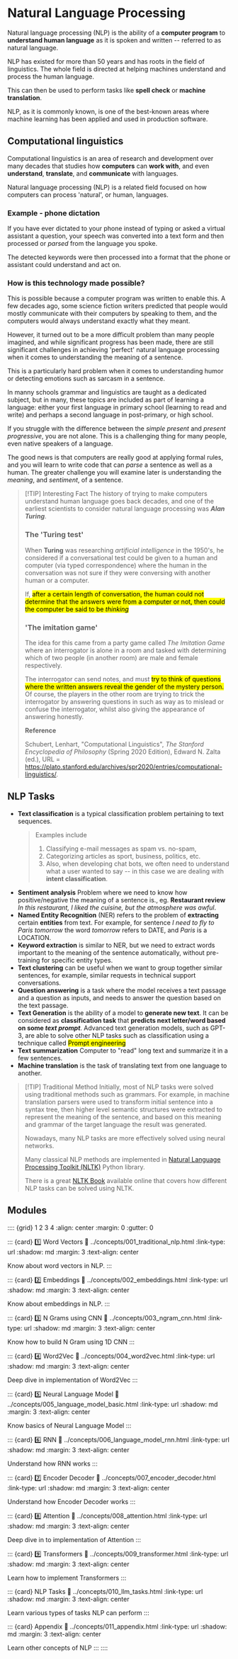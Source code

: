 # Natural Language Processing

Natural language processing (NLP) is the ability of a **computer program** to **understand human language** as it is spoken and written -- referred to as natural language. 

NLP has existed for more than 50 years and has roots in the field of linguistics. The whole field is directed at helping machines understand and process the human language. 

This can then be used to perform tasks like **spell check** or **machine translation**.

NLP, as it is commonly known, is one of the best-known areas where machine learning has been applied and used in production software.

## Computational linguistics

Computational linguistics is an area of research and development over many decades that studies how **computers** can **work with**, and even **understand**, **translate**, and **communicate** with languages. 

Natural language processing (NLP) is a related field focused on how computers can process 'natural', or human, languages.

### Example - phone dictation

If you have ever dictated to your phone instead of typing or asked a virtual assistant a question, your speech was converted into a text form and then processed or *parsed* from the language you spoke. 

The detected keywords were then processed into a format that the phone or assistant could understand and act on.


### How is this technology made possible?

This is possible because a computer program was written to enable this. A few decades ago, some science fiction writers predicted that people would mostly communicate with their computers by speaking to them, and the computers would always understand exactly what they meant. 

However, it turned out to be a more difficult problem than many people imagined, and while significant progress has been made, there are still significant challenges in achieving 'perfect' natural language processing when it comes to understanding the meaning of a sentence. 

This is a particularly hard problem when it comes to understanding humor or detecting emotions such as sarcasm in a sentence.

In manny schools grammar and linguistics are taught as a dedicated subject, but in many, these topics are included as part of learning a language: either your first language in primary school (learning to read and write) and perhaps a second language in post-primary, or high school.

If you struggle with the difference between the *simple present* and *present progressive*, you are not alone. This is a challenging thing for many people, even native speakers of a language. 

The good news is that computers are really good at applying formal rules, and you will learn to write code that can *parse* a sentence as well as a human. The greater challenge you will examine later is understanding the *meaning*, and *sentiment*, of a sentence.

>[!TIP] Interesting Fact
The history of trying to make computers understand human language goes back decades, and one of the earliest scientists to consider natural language processing was ***Alan Turing***. 
>
>### **The 'Turing test'**
> 
> When **Turing** was researching *artificial intelligence* in the 1950's, he considered if a conversational test could be given to a human and computer (via typed correspondence) where the human in the conversation was not sure if they were conversing with another human or a computer.
>
> If, <mark>after a certain length of conversation, the human could not determine that the answers were from a computer or not, then could the computer be said to be *thinking* </mark>
> ### 'The imitation game'
> 
> The idea for this came from a party game called *The Imitation Game* where an interrogator is alone in a room and tasked with determining which of two people (in another room) are male and female respectively. 
> 
> The interrogator can send notes, and must <mark>try to think of questions where the written answers reveal the gender of the mystery person.</mark> Of course, the players in the other room are trying to trick the interrogator by answering questions in such as way as to mislead or confuse the interrogator, whilst also giving the appearance of answering honestly.
>
> **Reference**
> 
> Schubert, Lenhart, "Computational Linguistics", *The Stanford Encyclopedia of Philosophy* (Spring 2020 Edition), Edward N. Zalta (ed.), URL = <https://plato.stanford.edu/archives/spr2020/entries/computational-linguistics/>.


## NLP Tasks


* **Text classification** is a typical classification problem pertaining to text sequences. 
  > Examples include 
  > 1. Classifying e-mail messages as spam vs. no-spam, 
  > 2. Categorizing articles as sport, business, politics, etc. 
  > 3. Also, when developing chat bots, we often need to understand what a user wanted to say -- in this case we are dealing with **intent classification**. 
* **Sentiment analysis** Problem where we need to know how positive/negative the meaning of a sentence is., eg. **Restaurant review** *In this restaurant, I liked the cuisine, but the atmosphere was awful*.
* **Named Entity Recognition** (NER) refers to the problem of **extracting** certain **entities** from text. For example, for sentence *I need to fly to Paris tomorrow* the word *tomorrow* refers to DATE, and *Paris* is a LOCATION.  
* **Keyword extraction** is similar to NER, but we need to extract words important to the meaning of the sentence automatically, without pre-training for specific entity types.
* **Text clustering** can be useful when we want to group together similar sentences, for example, similar requests in technical support conversations.
* **Question answering** is a task where the model receives a text passage and a question as inputs, and needs to answer the question based on the text passage.
* **Text Generation** is the ability of a model to **generate new text**. It can be considered as **classification task** that **predicts next letter/word based on some *text prompt***. Advanced text generation models, such as GPT-3, are able to solve other NLP tasks such as classification using a technique called <mark>Prompt engineering</mark>
* **Text summarization** Computer to "read" long text and summarize it in a few sentences.
* **Machine translation** is the task of translating text from one language to another.

>[!TIP] Traditional Method
Initially, most of NLP tasks were solved using traditional methods such as grammars. For example, in machine translation parsers were used to transform initial sentence into a syntax tree, then higher level semantic structures were extracted to represent the meaning of the sentence, and based on this meaning and grammar of the target language the result was generated.
>
>Nowadays, many NLP tasks are more effectively solved using neural networks.
>
> Many classical NLP methods are implemented in [Natural Language Processing Toolkit (NLTK)](https://www.nltk.org) Python library. 
> 
> There is a great [NLTK Book](https://www.nltk.org/book/) available online that covers how different NLP tasks can be solved using NLTK.


## Modules

:::: {grid} 1 2 3 4
:align: center
:margin: 0
:gutter: 0

::: {card} 1️⃣ Word Vectors
:link: ../concepts/001_traditional_nlp.html
:link-type: url
:shadow: md
:margin: 3
:text-align: center

Know about word vectors in NLP.
:::

::: {card} 2️⃣ Embeddings
:link: ../concepts/002_embeddings.html
:link-type: url
:shadow: md
:margin: 3
:text-align: center

Know about embeddings in NLP.
:::

::: {card} 3️⃣ N Grams using CNN
:link: ../concepts/003_ngram_cnn.html
:link-type: url
:shadow: md
:margin: 3
:text-align: center

Know how to build N Gram using 1D CNN
:::

::: {card} 4️⃣ Word2Vec
:link: ../concepts/004_word2vec.html
:link-type: url
:shadow: md
:margin: 3
:text-align: center

Deep dive in implementation of Word2Vec
:::

::: {card} 5️⃣ Neural Language Model
:link: ../concepts/005_language_model_basic.html
:link-type: url
:shadow: md
:margin: 3
:text-align: center

Know basics of Neural Language Model
:::

::: {card} 6️⃣ RNN
:link: ../concepts/006_language_model_rnn.html
:link-type: url
:shadow: md
:margin: 3
:text-align: center

Understand how RNN works
:::

::: {card} 7️⃣ Encoder Decoder
:link: ../concepts/007_encoder_decoder.html
:link-type: url
:shadow: md
:margin: 3
:text-align: center

Understand how Encoder Decoder works
:::

::: {card} 8️⃣ Attention
:link: ../concepts/008_attention.html
:link-type: url
:shadow: md
:margin: 3
:text-align: center

Deep dive in to implementation of Attention
:::

::: {card} 9️⃣ Transformers
:link: ../concepts/009_transformer.html
:link-type: url
:shadow: md
:margin: 3
:text-align: center

Learn how to implement Transformers
:::

::: {card} NLP Tasks
:link: ../concepts/010_llm_tasks.html
:link-type: url
:shadow: md
:margin: 3
:text-align: center

Learn various types of tasks NLP can perform
:::

::: {card} Appendix
:link: ../concepts/011_appendix.html
:link-type: url
:shadow: md
:margin: 3
:text-align: center

Learn other concepts of NLP
:::
::::

